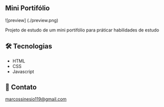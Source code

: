 ## Mini Portifólio

![preview] (./preview.png)

Projeto de estudo de um mini portifólio para práticar habilidades de estudo 

## :hammer_and_wrench: Tecnologias

- HTML
- CSS
- Javascript

## :e-mail: Contato

marcossinesio119@gmail.com